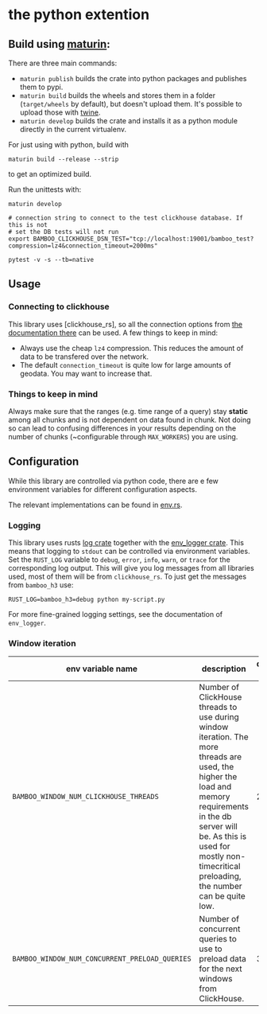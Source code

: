 # the python extention

## Build using [maturin](https://github.com/PyO3/maturin):

There are three main commands:

* `maturin publish` builds the crate into python packages and publishes them to pypi.
* `maturin build` builds the wheels and stores them in a folder (`target/wheels` by default), but doesn't upload them.
  It's possible to upload those with [twine](https://github.com/pypa/twine).
* `maturin develop` builds the crate and installs it as a python module directly in the current virtualenv.

For just using with python, build with

```
maturin build --release --strip
```

to get an optimized build.

Run the unittests with:

```shell
maturin develop

# connection string to connect to the test clickhouse database. If this is not
# set the DB tests will not run
export BAMBOO_CLICKHOUSE_DSN_TEST="tcp://localhost:19001/bamboo_test?compression=lz4&connection_timeout=2000ms"

pytest -v -s --tb=native
```

## Usage

### Connecting to clickhouse

This library uses [clickhouse_rs], so all the connection options from [the documentation there](https://docs.rs/clickhouse-rs/1.0.0-alpha.1/clickhouse_rs/index.html#dns)
can be used. A few things to keep in mind:

* Always use the cheap `lz4` compression. This reduces the amount of data to be transfered over the network.
* The default `connection_timeout` is quite low for large amounts of geodata. You may want to increase that.

### Things to keep in mind
Always make sure that the ranges (e.g. time range of a query) stay **static** among all chunks and is not dependent on data found in chunk. Not doing so can lead to confusing differences in your results depending on the number of chunks (~configurable through `MAX_WORKERS`) you are using.


## Configuration

While this library are controlled via python code, there are e few environment variables for different configuration
aspects.

The relevant implementations can be found in [env.rs](src/env.rs).

### Logging

This library uses rusts [log crate](https://docs.rs/log/0.4.6/log/) together with
the [env_logger crate](https://docs.rs/env_logger/0.8.2/env_logger/). This means that logging to `stdout` can be
controlled via environment variables. Set the `RUST_LOG` variable to `debug`, `error`, `info`, `warn`, or `trace` for
the corresponding log output. This will give you log messages from all libraries used, most of them will be
from `clickhouse_rs`. To just get the messages from `bamboo_h3` use:

```
RUST_LOG=bamboo_h3=debug python my-script.py
```

For more fine-grained logging settings, see the documentation of `env_logger`.

### Window iteration

| env variable name | description | default value |
| --- | --- | --- |
| `BAMBOO_WINDOW_NUM_CLICKHOUSE_THREADS` | Number of ClickHouse threads to use during window iteration. The more threads are used, the higher the load and memory requirements in the db server will be. As this is used for mostly non-timecritical preloading, the number can be quite low. | 2 |
| `BAMBOO_WINDOW_NUM_CONCURRENT_PRELOAD_QUERIES` | Number of concurrent queries to use to preload data for the next windows from ClickHouse. | 3 |
